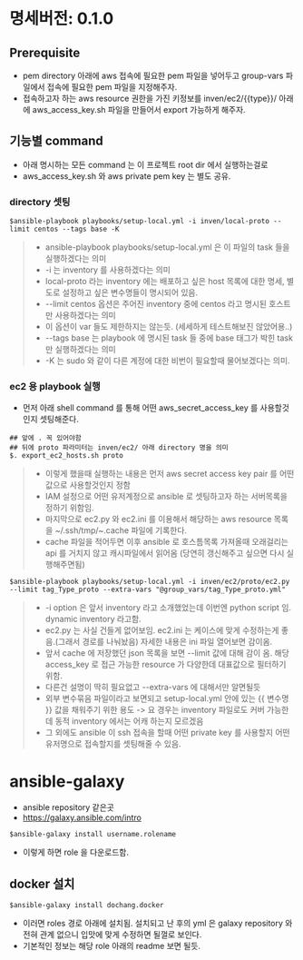 # 명세버전: 0.1.0
## Prerequisite
* pem directory 아래에 aws 접속에 필요한 pem 파일을 넣어두고 group-vars 파일에서 접속에 필요한 pem 파일을 지정해주자.
* 접속하고자 하는 aws resource 권한을 가진 키정보를 inven/ec2/{{type}}/ 아래에 aws_access_key.sh 파일을 만들어서 export 가능하게 해주자.

## 기능별 command
* 아래 명시하는 모든 command 는 이 프로젝트 root dir 에서 실행하는걸로
* aws_access_key.sh 와 aws private pem key 는 별도 공유.

### directory 셋팅
```{r, engine='bash', count_lines}
$ansible-playbook playbooks/setup-local.yml -i inven/local-proto --limit centos --tags base -K
```
 > * ansible-playbook playbooks/setup-local.yml 은 이 파일의 task 들을 실행하겠다는 의미
 > * -i 는 inventory 를 사용하겠다는 의미
 > * local-proto 라는 inventory 에는 배포하고 싶은 host 목록에 대한 명세, 별도로 설정하고 싶은 변수명들이 명시되어 있음.
 > * --limit centos 옵션은 주어진 inventory 중에 centos 라고 명시된 호스트만 사용하겠다는 의미
 > * 이 옵션이 var 들도 제한하지는 않는듯. (세세하게 테스트해보진 않았어용..)
 > * --tags base 는 playbook 에 명시된 task 들 중에 base 태그가 박힌 task 만 실행하겠다는 의미
 > * -K 는 sudo 와 같이 다른 계정에 대한 비번이 필요할때 물어보겠다는 의미.

### ec2 용 playbook 실행
* 먼저 아래 shell command 를 통해 어떤 aws_secret_access_key 를 사용할것인지 셋팅해준다.
```{r, engine='bash', count_lines}
## 앞에 . 꼭 있어야함
## 뒤에 proto 파라미터는 inven/ec2/ 아래 directory 명을 의미
$. export_ec2_hosts.sh proto
```
 > * 이렇게 했을때 실행하는 내용은 먼저 aws secret access key pair 를 어떤 값으로 사용할것인지 정함
 > * IAM 설정으로 어떤 유저계정으로 ansible 로 셋팅하고자 하는 서버목록을 정하기 위함임.
 > * 마지막으로 ec2.py 와 ec2.ini 를 이용해서 해당하는 aws resource 목록을 ~/.ssh/tmp/~.cache 파일에 기록한다.
 > * cache 파일을 적어두면 이후 ansible 로 호스틈목록 가져올때 오래걸리는 api 를 거치지 않고 캐시파일에서 읽어옴 (당연히 갱신해주고 싶으면 다시 실행해주면됨)

```{r, engine='bash', count_lines}
$ansible-playbook playbooks/setup-local.yml -i inven/ec2/proto/ec2.py --limit tag_Type_proto --extra-vars "@group_vars/tag_Type_proto.yml"
```
 > * -i option 은 앞서 inventory 라고 소개했었는데 이번엔 python script 임. dynamic inventory 라고함.
 > * ec2.py 는 사실 건들게 없어보임. ec2.ini 는 케이스에 맞게 수정하는게 좋음.(그래서 경로를 나눠놨음) 자세한 내용은 ini 파일 열어보면 감이옴.
 > * 앞서 cache 에 저장했던 json 목록을 보면 --limit 값에 대해 감이 옴. 해당 access_key 로 접근 가능한 resource 가 다양한데 대표값으로 필터하기 위함.
 > * 다른건 설명이 딱히 필요없고 --extra-vars 에 대해서만 알면될듯
 > * 외부 변수묶음 파일이라고 보면되고 setup-local.yml 안에 있는 {{ 변수명 }} 값을 채워주기 위한 용도 -> 요 경우는 inventory 파일로도 커버 가능한데 동적 inventory 에서는 어캐 하는지 모르겠음
 > * 그 외에도 ansible 이 ssh 접속을 할때 어떤 private key 를 사용할지 어떤 유저명으로 접속할지를 셋팅해줄 수 있음.

# ansible-galaxy
* ansible repository 같은곳
* https://galaxy.ansible.com/intro
```{r, engine='base', count_lines}
$ansible-galaxy install username.rolename
```
* 이렇게 하면 role 을 다운로드함.
## docker 설치
```{engine='bash'}
$ansible-galaxy install dochang.docker
```
* 이러면 roles 경로 아래에 설치됨. 설치되고 난 후의 yml 은 galaxy repository 와 전혀 관계 없으니 입맛에 맞게 수정하면 될껄로 보인다.
* 기본적인 정보는 해당 role 아래의 readme 보면 될듯.